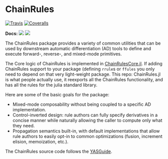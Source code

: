 # ChainRules

[![Travis](https://travis-ci.org/JuliaDiff/ChainRules.jl.svg?branch=master)](https://travis-ci.org/JuliaDiff/ChainRules.jl)
[![Coveralls](https://coveralls.io/repos/github/JuliaDiff/ChainRules.jl/badge.svg?branch=master)](https://coveralls.io/github/JuliaDiff/ChainRules.jl?branch=master)

**Docs:**
[![](https://img.shields.io/badge/docs-master-blue.svg)](https://JuliaDiff.github.io/ChainRules.jl/dev)
[![](https://img.shields.io/badge/docs-stable-blue.svg)](https://JuliaDiff.github.io/ChainRules.jl/stable)

The ChainRules package provides a variety of common utilities that can be used by downstream automatic differentiation (AD) tools to define and execute forward-, reverse-, and mixed-mode primitives.

The Core logic of ChainRules is implemented in [ChainRulesCore.jl](https://github.com/JuliaDiff/ChainRulesCore.jl).
If adding ChainRules support to your package (defining `rrule`s or `ffules` you only need to depend on that very light-weight package.
This repo: ChainRules.jl is what people actually use, it reexports all the ChainRules functionality,
and has all the rules for the julia standard library.


Here are some of the basic goals for the package:

- Mixed-mode composability without being coupled to a specific AD implementation.
- Control-inverted design: rule authors can fully specify derivatives in a concise manner while naturally allowing the caller to compute only what they need.
- Propagation semantics built-in, with default implementations that allow rule authors to easily opt-in to common optimizations (fusion, increment elision, memoization, etc.).


The ChainRules source code follows the [YASGuide](https://github.com/jrevels/YASGuide).
